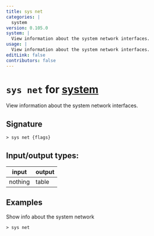 ```yaml
---
title: sys net
categories: |
  system
version: 0.105.0
system: |
  View information about the system network interfaces.
usage: |
  View information about the system network interfaces.
editLink: false
contributors: false
---
```

<!-- This file is automatically generated. Please edit the command in https://github.com/nushell/nushell instead. -->

# `sys net` for [system](/commands/categories/system.md)

<div class='command-title'>View information about the system network interfaces.</div>

## Signature

```> sys net {flags} ```


## Input/output types:

| input   | output |
| ------- | ------ |
| nothing | table  |
## Examples

Show info about the system network
```nu
> sys net

```
